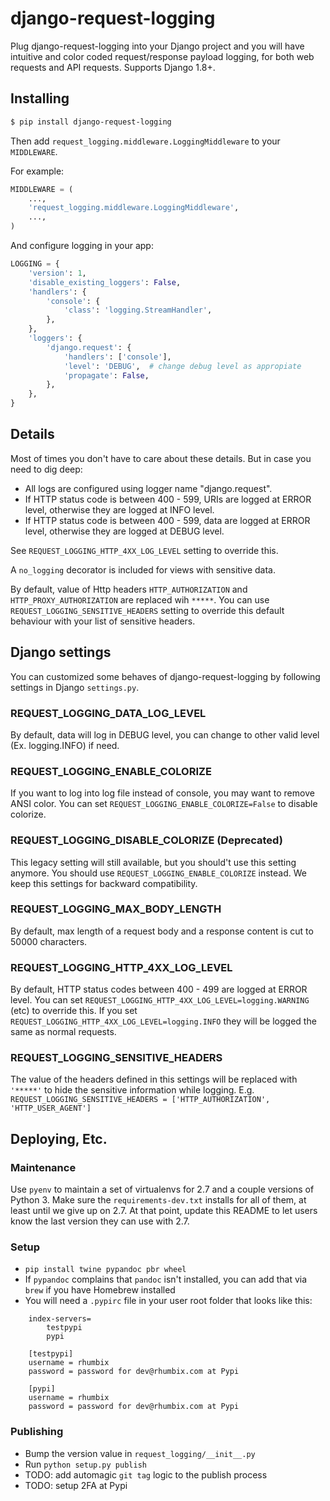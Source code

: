 django-request-logging
==========================

Plug django-request-logging into your Django project and you will have intuitive and color coded request/response payload logging, for both web requests and API requests. Supports Django 1.8+.

## Installing

```bash
$ pip install django-request-logging
```

Then add ```request_logging.middleware.LoggingMiddleware``` to your ```MIDDLEWARE```.

For example:

```python
MIDDLEWARE = (
    ...,
    'request_logging.middleware.LoggingMiddleware',
    ...,
)
```

And configure logging in your app:

```python
LOGGING = {
    'version': 1,
    'disable_existing_loggers': False,
    'handlers': {
        'console': {
            'class': 'logging.StreamHandler',
        },
    },
    'loggers': {
        'django.request': {
            'handlers': ['console'],
            'level': 'DEBUG',  # change debug level as appropiate
            'propagate': False,
        },
    },
}
```

## Details

Most of times you don't have to care about these details. But in case you need to dig deep:

* All logs are configured using logger name "django.request".
* If HTTP status code is between 400 - 599, URIs are logged at ERROR level, otherwise they are logged at INFO level.
* If HTTP status code is between 400 - 599, data are logged at ERROR level, otherwise they are logged at DEBUG level.

See `REQUEST_LOGGING_HTTP_4XX_LOG_LEVEL` setting to override this.


A `no_logging` decorator is included for views with sensitive data.

By default, value of Http headers `HTTP_AUTHORIZATION` and `HTTP_PROXY_AUTHORIZATION` are replaced wih `*****`. You can use `REQUEST_LOGGING_SENSITIVE_HEADERS` setting to override this default behaviour with your list of sensitive headers.

## Django settings
You can customized some behaves of django-request-logging by following settings in Django `settings.py`.
### REQUEST_LOGGING_DATA_LOG_LEVEL
By default, data will log in DEBUG level, you can change to other valid level (Ex. logging.INFO) if need.
### REQUEST_LOGGING_ENABLE_COLORIZE
If you want to log into log file instead of console, you may want to remove ANSI color. You can set `REQUEST_LOGGING_ENABLE_COLORIZE=False` to disable colorize.
### REQUEST_LOGGING_DISABLE_COLORIZE (Deprecated)
This legacy setting will still available, but you should't use this setting anymore. You should use `REQUEST_LOGGING_ENABLE_COLORIZE` instead.
We keep this settings for backward compatibility.
### REQUEST_LOGGING_MAX_BODY_LENGTH
By default, max length of a request body and a response content is cut to 50000 characters.
### REQUEST_LOGGING_HTTP_4XX_LOG_LEVEL
By default, HTTP status codes between 400 - 499 are logged at ERROR level.  You can set `REQUEST_LOGGING_HTTP_4XX_LOG_LEVEL=logging.WARNING` (etc) to override this.
If you set `REQUEST_LOGGING_HTTP_4XX_LOG_LEVEL=logging.INFO` they will be logged the same as normal requests.
### REQUEST_LOGGING_SENSITIVE_HEADERS
The value of the headers defined in this settings will be replaced with `'*****'` to hide the sensitive information while logging. E.g. `REQUEST_LOGGING_SENSITIVE_HEADERS = ['HTTP_AUTHORIZATION', 'HTTP_USER_AGENT']`


## Deploying, Etc.

### Maintenance

Use `pyenv` to maintain a set of virtualenvs for 2.7 and a couple versions of Python 3. 
Make sure the `requirements-dev.txt` installs for all of them, at least until we give up on 2.7.
At that point, update this README to let users know the last version they can use with 2.7.

### Setup

- `pip install twine pypandoc pbr wheel`
- If `pypandoc` complains that `pandoc` isn't installed, you can add that via `brew` if you have Homebrew installed
- You will need a `.pypirc` file in your user root folder that looks like this:

```
    index-servers=
        testpypi
        pypi
    
    [testpypi]
    username = rhumbix
    password = password for dev@rhumbix.com at Pypi
    
    [pypi]
    username = rhumbix
    password = password for dev@rhumbix.com at Pypi
```

### Publishing  

- Bump the version value in `request_logging/__init__.py`
- Run `python setup.py publish`
- TODO: add automagic `git tag` logic to the publish process
- TODO: setup 2FA at Pypi
